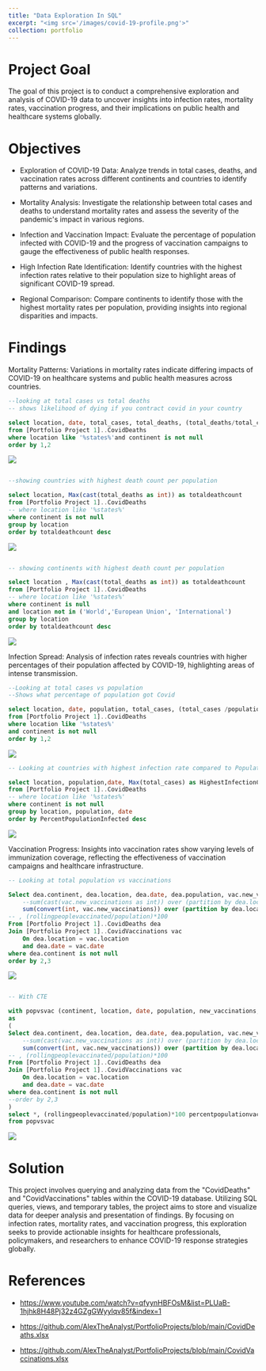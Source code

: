 ```yaml
---
title: "Data Exploration In SQL"
excerpt: "<img src='/images/covid-19-profile.png'>"
collection: portfolio
---
```

Project Goal
====

The goal of this project is to conduct a comprehensive exploration and analysis of COVID-19 data to uncover insights into infection rates, mortality rates, vaccination progress, and their implications on public health and healthcare systems globally.

Objectives
====

- Exploration of COVID-19 Data: Analyze trends in total cases, deaths, and vaccination rates across different continents and countries to identify patterns and variations.

- Mortality Analysis: Investigate the relationship between total cases and deaths to understand mortality rates and assess the severity of the pandemic's impact in various regions.

- Infection and Vaccination Impact: Evaluate the percentage of population infected with COVID-19 and the progress of vaccination campaigns to gauge the effectiveness of public health responses.

- High Infection Rate Identification: Identify countries with the highest infection rates relative to their population size to highlight areas of significant COVID-19 spread.

- Regional Comparison: Compare continents to identify those with the highest mortality rates per population, providing insights into regional disparities and impacts.

Findings
===

Mortality Patterns: Variations in mortality rates indicate differing impacts of COVID-19 on healthcare systems and public health measures across countries.

``` sql
--looking at total cases vs total deaths
-- shows likelihood of dying if you contract covid in your country

select location, date, total_cases, total_deaths, (total_deaths/total_cases)*100 as DeathPercentage
from [Portfolio Project 1]..CovidDeaths
where location like '%states%'and continent is not null
order by 1,2

```
<a href='/images/Mortality rate 1.png' target='_blank'><image src='/images/Mortality rate 1.png' /></a>

```sql

--showing countries with highest death count per population

select location, Max(cast(total_deaths as int)) as totaldeathcount
from [Portfolio Project 1]..CovidDeaths
-- where location like '%states%'
where continent is not null
group by location 
order by totaldeathcount desc

```

<a href='/images/Mortality rate 2.png' target='_blank'><image src='/images/Mortality rate 2.png' /></a>

```sql

-- showing continents with highest death count per population

select location , Max(cast(total_deaths as int)) as totaldeathcount
from [Portfolio Project 1]..CovidDeaths
-- where location like '%states%'
where continent is null
and location not in ('World','European Union', 'International')
group by location 
order by totaldeathcount desc

```
<a href='/images/Mortality rate 3.png' target='_blank'><image src='/images/Mortality rate 3.png' /></a>

 Infection Spread: Analysis of infection rates reveals countries with higher percentages of their population affected by COVID-19, highlighting areas of intense transmission.

```sql
--Looking at total cases vs population
--Shows what percentage of population got Covid

select location, date, population, total_cases, (total_cases /population)*100 as PercentPopulationInfected
from [Portfolio Project 1]..CovidDeaths
where location like '%states%' 
and continent is not null
order by 1,2
```
<a href='/images/infection rate.png' target='_blank'><image src='/images/infection rate.png' /></a>

```sql
-- Looking at countries with highest infection rate compared to Population

select location, population,date, Max(total_cases) as HighestInfectionCount, Max((total_cases /population))*100 as PercentPopulationInfected
from [Portfolio Project 1]..CovidDeaths
-- where location like '%states%'
where continent is not null
group by location, population, date
order by PercentPopulationInfected desc

```
<a href='/images/highest infection.png' target='_blank'><image src='/images/highest infection.png' /></a>

 Vaccination Progress: Insights into vaccination rates show varying levels of immunization coverage, reflecting the effectiveness of vaccination campaigns and healthcare infrastructure.

```sql
-- Looking at total population vs vaccinations

Select dea.continent, dea.location, dea.date, dea.population, vac.new_vaccinations,
	--sum(cast(vac.new_vaccinations as int)) over (partition by dea.location) or
	sum(convert(int, vac.new_vaccinations)) over (partition by dea.location order by dea.location, dea.date) as rollingpeoplevaccinated
-- , (rollingpeoplevaccinated/population)*100
From [Portfolio Project 1]..CovidDeaths dea
Join [Portfolio Project 1]..CovidVaccinations vac
	On dea.location = vac.location 
	and dea.date = vac.date
where dea.continent is not null
order by 2,3

```
<a href='/images/vaccination.png' target='_blank'><image src='/images/vaccination.png' /></a>

```sql

-- With CTE 

with popvsvac (continent, location, date, population, new_vaccinations, rollingpeoplevaccinated)
as
(
Select dea.continent, dea.location, dea.date, dea.population, vac.new_vaccinations,
	--sum(cast(vac.new_vaccinations as int)) over (partition by dea.location) or
	sum(convert(int, vac.new_vaccinations)) over (partition by dea.location order by dea.location, dea.date) as rollingpeoplevaccinated
-- , (rollingpeoplevaccinated/population)*100
From [Portfolio Project 1]..CovidDeaths dea
Join [Portfolio Project 1]..CovidVaccinations vac
	On dea.location = vac.location 
	and dea.date = vac.date
where dea.continent is not null
--order by 2,3
)
select *, (rollingpeoplevaccinated/population)*100 percentpopulationvaccinated
from popvsvac

```
<a href='/images/percent population vaccinated.png' target='_blank'><image src='/images/percent population vaccinated.png' /></a>

# Solution

This project involves querying and analyzing data from the "CovidDeaths" and "CovidVaccinations" tables within the COVID-19 database. Utilizing SQL queries, views, and temporary tables, the project aims to store and visualize data for deeper analysis and presentation of findings. By focusing on infection rates, mortality rates, and vaccination progress, this exploration seeks to provide actionable insights for healthcare professionals, policymakers, and researchers to enhance COVID-19 response strategies globally.


# References

- <https://www.youtube.com/watch?v=qfyynHBFOsM&list=PLUaB-1hjhk8H48Pj32z4GZgGWyylqv85f&index=1>

- <https://github.com/AlexTheAnalyst/PortfolioProjects/blob/main/CovidDeaths.xlsx>

- <https://github.com/AlexTheAnalyst/PortfolioProjects/blob/main/CovidVaccinations.xlsx>